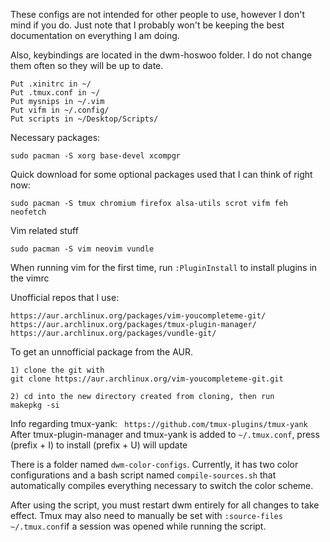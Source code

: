 These configs are not intended for other people to use, however I don't mind if you do. Just note that I probably won't be keeping the best documentation on everything I am doing.

Also, keybindings are located in the dwm-hoswoo folder. I do not change them often so they will be up to date.

```
Put .xinitrc in ~/
Put .tmux.conf in ~/
Put mysnips in ~/.vim
Put vifm in ~/.config/
Put scripts in ~/Desktop/Scripts/
```
Necessary packages:
```
sudo pacman -S xorg base-devel xcompgr
```
Quick download for some optional packages used that I can think of right now:
```
sudo pacman -S tmux chromium firefox alsa-utils scrot vifm feh neofetch 
```
Vim related stuff
```
sudo pacman -S vim neovim vundle
```
When running vim for the first time, run ```:PluginInstall``` to install plugins in the vimrc

Unofficial repos that I use:
``` 
https://aur.archlinux.org/packages/vim-youcompleteme-git/ 
https://aur.archlinux.org/packages/tmux-plugin-manager/
https://aur.archlinux.org/packages/vundle-git/
```

To get an unnofficial package from the AUR. 
``` 
1) clone the git with
git clone https://aur.archlinux.org/vim-youcompleteme-git.git

2) cd into the new directory created from cloning, then run  
makepkg -si
```

Info regarding tmux-yank: 
``` https://github.com/tmux-plugins/tmux-yank```
After tmux-plugin-manager and tmux-yank is added to ```~/.tmux.conf```, press (prefix + I) to install (prefix + U) will update

There is a folder named ``` dwm-color-configs ```. 
Currently, it has two color configurations and a bash script named ```compile-sources.sh``` that automatically compiles everything necessary to switch the color scheme. 

After using the script, you must restart dwm entirely for all changes to take effect. Tmux may also need to manually be set with ```:source-files ~/.tmux.conf```if a session was opened while running the script.
		

